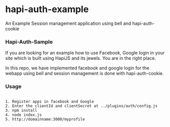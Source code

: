 hapi-auth-example
=================

An Example Session management application using bell and hapi-auth-cookie

### **Hapi-Auth-Sample**

If you are looking for an example how to use Facebook, Google login in your site which is built using HapiJS and its jewels. You are in the right place.

In this repo, we have implemented facebook and google login for the webapp using bell and session management is done with hapi-auth-cookie.


### Usage

```

1. Register apps in facebook and Google
2. Enter the clientId and clientSecret at ../plugins/auth/config.js
3. npm install
4. node index.js
5. http://domainname:3000/myprofile

```

